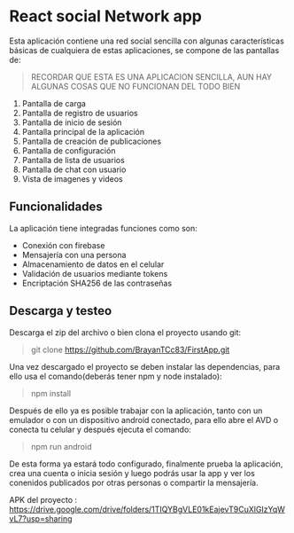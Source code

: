 # React social Network app
Esta aplicación contiene una red social sencilla con algunas características básicas de cualquiera de estas aplicaciones, se compone de las pantallas de:
>RECORDAR QUE ESTA ES UNA APLICACION SENCILLA, AUN HAY ALGUNAS COSAS QUE NO FUNCIONAN DEL TODO BIEN
1) Pantalla de carga
2) Pantalla de registro de usuarios
3) Pantalla de inicio de sesión
4) Pantalla principal de la aplicación
5) Pantalla de creación de publicaciones
6) Pantalla de configuración
7) Pantalla de lista de usuarios
8) Pantalla de chat con usuario
9) Vista de imagenes y videos
## Funcionalidades
La aplicación tiene integradas funciones como son: 
- Conexión con firebase
- Mensajería con una persona
- Almacenamiento de datos en el celular
- Validación de usuarios mediante tokens
- Encriptación SHA256 de las contraseñas
## Descarga y testeo
Descarga el zip del archivo o bien clona el proyecto usando git:
> git clone https://github.com/BrayanTCc83/FirstApp.git

Una vez descargado el proyecto se deben instalar las dependencias, para ello usa el comando(deberás tener npm y node instalado):
> npm install

Después de ello ya es posible trabajar con la aplicación, tanto con un emulador o con un dispositivo android conectado, para ello abre el AVD o conecta tu celular y después ejecuta el comando:
> npm run android

De esta forma ya estará todo configurado, finalmente prueba la aplicación, crea una cuenta o inicia sesión y luego podrás usar la app y ver los conenidos publicados por otras personas o compartir la mensajería.

APK del proyecto :
https://drive.google.com/drive/folders/1TIQYBgVLE01kEajevT9CuXlGIzYqWvL7?usp=sharing
